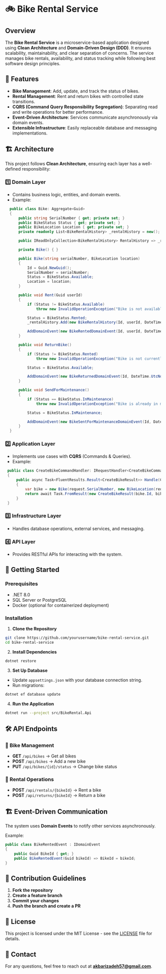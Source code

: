 # 🚲 Bike Rental Service

## Overview
The **Bike Rental Service** is a microservice-based application designed using **Clean Architecture** and **Domain-Driven Design (DDD)**. It ensures scalability, maintainability, and clear separation of concerns. The service manages bike rentals, availability, and status tracking while following best software design principles.

## 📌 Features
- **Bike Management**: Add, update, and track the status of bikes.
- **Rental Management**: Rent and return bikes with controlled state transitions.
- **CQRS (Command Query Responsibility Segregation)**: Separating read and write operations for better performance.
- **Event-Driven Architecture**: Services communicate asynchronously via domain events.
- **Extensible Infrastructure**: Easily replaceable database and messaging implementations.

## 🏗 Architecture
This project follows **Clean Architecture**, ensuring each layer has a well-defined responsibility:

### 1️⃣ **Domain Layer**
- Contains business logic, entities, and domain events.
- Example:
```csharp
  public class Bike: Aggregate<Guid>
  {
      public string SerialNumber { get; private set; }
      public BikeStatus Status { get; private set; }
      public BikeLocation Location { get; private set; }
      private readonly List<BikeRentalHistory> _rentalHistory = new();

      public IReadOnlyCollection<BikeRentalHistory> RentalHistory => _rentalHistory.AsReadOnly();

      private Bike() { } 

      public Bike(string serialNumber, BikeLocation location)
      {
          Id = Guid.NewGuid();
          SerialNumber = serialNumber;
          Status = BikeStatus.Available;
          Location = location;
      }

      public void Rent(Guid userId)
      {
          if (Status != BikeStatus.Available)
              throw new InvalidOperationException("Bike is not available for rent.");

          Status = BikeStatus.Rented;
          _rentalHistory.Add(new BikeRentalHistory(Id, userId, DateTime.UtcNow));

          AddDomainEvent(new BikeRentedDomainEvent(Id, userId, DateTime.UtcNow));
      }

      public void ReturnBike()
      {
          if (Status != BikeStatus.Rented)
              throw new InvalidOperationException("Bike is not currently rented.");

          Status = BikeStatus.Available;

          AddDomainEvent(new BikeReturnedDomainEvent(Id, DateTime.UtcNow));
      }

      public void SendForMaintenance()
      {
          if (Status == BikeStatus.InMaintenance)
              throw new InvalidOperationException("Bike is already in maintenance.");

          Status = BikeStatus.InMaintenance;

          AddDomainEvent(new BikeSentForMaintenanceDomainEvent(Id, DateTime.UtcNow));
      }
  }
```

### 2️⃣ **Application Layer**
- Implements use cases with **CQRS** (Commands & Queries).
- Example:
```csharp
 public class CreateBikeCommandHandler: IRequestHandler<CreateBikeCommand, FluentResults.Result<CreateBikeResult>>
 {
     public async Task<FluentResults.Result<CreateBikeResult>> Handle(CreateBikeCommand request, CancellationToken cancellationToken)
     {
         var bike = new Bike(request.SerialNumber, new BikeLocation(request.Latitude, request.Longitude));
         return await Task.FromResult(new CreateBikeResult(bike.Id, bike.SerialNumber ));
     }
 }
```

### 3️⃣ **Infrastructure Layer**
- Handles database operations, external services, and messaging.

### 4️⃣ **API Layer**
- Provides RESTful APIs for interacting with the system.

## 🚀 Getting Started
### Prerequisites
- .NET 8.0
- SQL Server or PostgreSQL
- Docker (optional for containerized deployment)

### Installation
1. **Clone the Repository**
```bash
git clone https://github.com/yourusername/bike-rental-service.git
cd bike-rental-service
```

2. **Install Dependencies**
```bash
dotnet restore
```

3. **Set Up Database**
- Update `appsettings.json` with your database connection string.
- Run migrations:
```bash
dotnet ef database update
```

4. **Run the Application**
```bash
dotnet run --project src/BikeRental.Api
```

## 🛠 API Endpoints
### 🔹 Bike Management
- **GET** `/api/bikes` → Get all bikes
- **POST** `/api/bikes` → Add a new bike
- **PUT** `/api/bikes/{id}/status` → Change bike status

### 🔹 Rental Operations
- **POST** `/api/rentals/{bikeId}` → Rent a bike
- **POST** `/api/returns/{bikeId}` → Return a bike

## 🏗 Event-Driven Communication
The system uses **Domain Events** to notify other services asynchronously.

Example:
```csharp
public class BikeRentedEvent : IDomainEvent
{
    public Guid BikeId { get; }
    public BikeRentedEvent(Guid bikeId) => BikeId = bikeId;
}
```

## 🤝 Contribution Guidelines
1. **Fork the repository**
2. **Create a feature branch**
3. **Commit your changes**
4. **Push the branch and create a PR**

## 📜 License
This project is licensed under the MIT License - see the [LICENSE](LICENSE) file for details.

## 📧 Contact
For any questions, feel free to reach out at **akbarizadeh57@gmail.com**.
